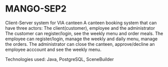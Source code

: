 # MANGO-SEP2
Client-Server system for VIA canteen 
A canteen booking system that can have three actors: The client(customer), employee and the administrator
The customer can register/login, see the weekly menu and order meals.
The employee can register/login, manage the weekly and daily menu, manage the orders. 
The administrator can close the canteen, approve/decline an employee acccount and see the weekly menu. 

Technologies used: Java, PostgreSQL, SceneBuilder
